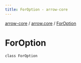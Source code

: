 ```yaml
---
title: ForOption - arrow-core
---
```


[arrow-core](../index.html) / [arrow.core](index.html) / [ForOption](./-for-option.html)

# ForOption

`class ForOption`